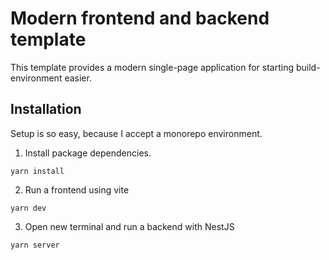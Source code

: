 # Modern frontend and backend template

This template provides a modern single-page application for starting build-environment easier.

## Installation

Setup is so easy, because I accept a monorepo environment.

1. Install package dependencies.

```
yarn install
```

2. Run a frontend using vite

```
yarn dev
```

3. Open new terminal and run a backend with NestJS

```
yarn server
```
